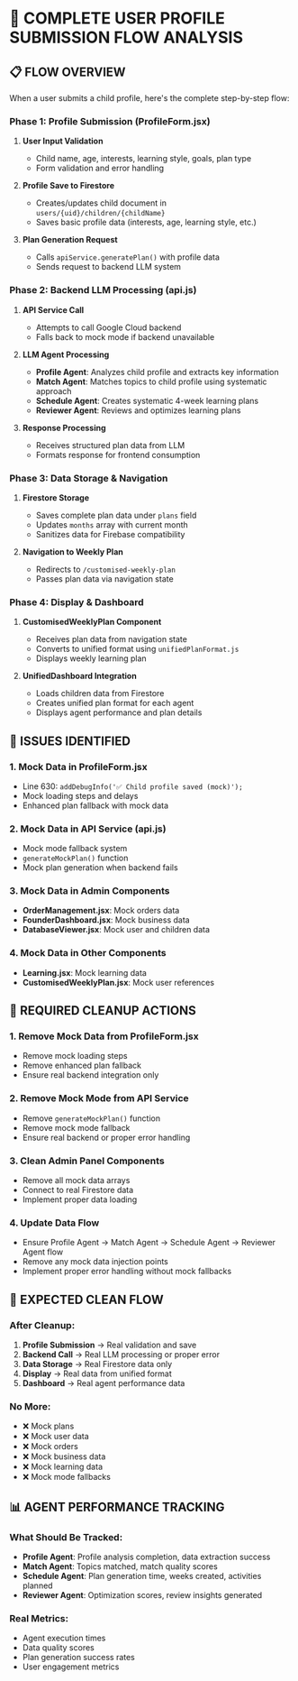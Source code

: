 # 🎯 COMPLETE USER PROFILE SUBMISSION FLOW ANALYSIS

## 📋 FLOW OVERVIEW
When a user submits a child profile, here's the complete step-by-step flow:

### **Phase 1: Profile Submission (ProfileForm.jsx)**
1. **User Input Validation**
   - Child name, age, interests, learning style, goals, plan type
   - Form validation and error handling

2. **Profile Save to Firestore**
   - Creates/updates child document in `users/{uid}/children/{childName}`
   - Saves basic profile data (interests, age, learning style, etc.)

3. **Plan Generation Request**
   - Calls `apiService.generatePlan()` with profile data
   - Sends request to backend LLM system

### **Phase 2: Backend LLM Processing (api.js)**
1. **API Service Call**
   - Attempts to call Google Cloud backend
   - Falls back to mock mode if backend unavailable

2. **LLM Agent Processing**
   - **Profile Agent**: Analyzes child profile and extracts key information
   - **Match Agent**: Matches topics to child profile using systematic approach
   - **Schedule Agent**: Creates systematic 4-week learning plans
   - **Reviewer Agent**: Reviews and optimizes learning plans

3. **Response Processing**
   - Receives structured plan data from LLM
   - Formats response for frontend consumption

### **Phase 3: Data Storage & Navigation**
1. **Firestore Storage**
   - Saves complete plan data under `plans` field
   - Updates `months` array with current month
   - Sanitizes data for Firebase compatibility

2. **Navigation to Weekly Plan**
   - Redirects to `/customised-weekly-plan`
   - Passes plan data via navigation state

### **Phase 4: Display & Dashboard**
1. **CustomisedWeeklyPlan Component**
   - Receives plan data from navigation state
   - Converts to unified format using `unifiedPlanFormat.js`
   - Displays weekly learning plan

2. **UnifiedDashboard Integration**
   - Loads children data from Firestore
   - Creates unified plan format for each agent
   - Displays agent performance and plan details

## 🚨 ISSUES IDENTIFIED

### **1. Mock Data in ProfileForm.jsx**
- Line 630: `addDebugInfo('✅ Child profile saved (mock)');`
- Mock loading steps and delays
- Enhanced plan fallback with mock data

### **2. Mock Data in API Service (api.js)**
- Mock mode fallback system
- `generateMockPlan()` function
- Mock plan generation when backend fails

### **3. Mock Data in Admin Components**
- **OrderManagement.jsx**: Mock orders data
- **FounderDashboard.jsx**: Mock business data
- **DatabaseViewer.jsx**: Mock user and children data

### **4. Mock Data in Other Components**
- **Learning.jsx**: Mock learning data
- **CustomisedWeeklyPlan.jsx**: Mock user references

## 🔧 REQUIRED CLEANUP ACTIONS

### **1. Remove Mock Data from ProfileForm.jsx**
- Remove mock loading steps
- Remove enhanced plan fallback
- Ensure real backend integration only

### **2. Remove Mock Mode from API Service**
- Remove `generateMockPlan()` function
- Remove mock mode fallback
- Ensure real backend or proper error handling

### **3. Clean Admin Panel Components**
- Remove all mock data arrays
- Connect to real Firestore data
- Implement proper data loading

### **4. Update Data Flow**
- Ensure Profile Agent → Match Agent → Schedule Agent → Reviewer Agent flow
- Remove any mock data injection points
- Implement proper error handling without mock fallbacks

## 🎯 EXPECTED CLEAN FLOW

### **After Cleanup:**
1. **Profile Submission** → Real validation and save
2. **Backend Call** → Real LLM processing or proper error
3. **Data Storage** → Real Firestore data only
4. **Display** → Real data from unified format
5. **Dashboard** → Real agent performance data

### **No More:**
- ❌ Mock plans
- ❌ Mock user data
- ❌ Mock orders
- ❌ Mock business data
- ❌ Mock learning data
- ❌ Mock mode fallbacks

## 📊 AGENT PERFORMANCE TRACKING

### **What Should Be Tracked:**
- **Profile Agent**: Profile analysis completion, data extraction success
- **Match Agent**: Topics matched, match quality scores
- **Schedule Agent**: Plan generation time, weeks created, activities planned
- **Reviewer Agent**: Optimization scores, review insights generated

### **Real Metrics:**
- Agent execution times
- Data quality scores
- Plan generation success rates
- User engagement metrics
